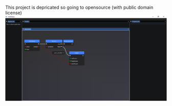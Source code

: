 This project is depricated so going to opensource (with public domain license)
![Screenshot](/screen00.png?raw=true "Screenshot")